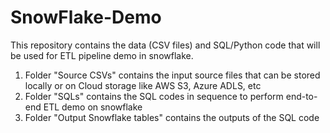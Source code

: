 # SnowFlake-Demo

This repository contains the data (CSV files) and SQL/Python code that will be used for ETL pipeline demo in snowflake.
1. Folder "Source CSVs" contains the input source files that can be stored locally or on Cloud storage like AWS S3, Azure ADLS, etc
2. Folder "SQLs" contains the SQL codes in sequence to perform end-to-end ETL demo on snowflake
3. Folder "Output Snowflake tables" contains the outputs of the SQL code

